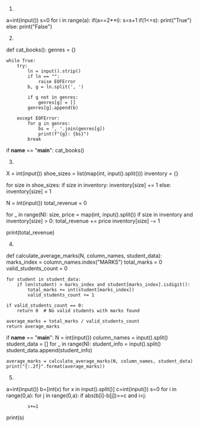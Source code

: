 1.
a=int(input())
s=0
for i in range(a):
    if(a==2**i):
        s=s+1
if(1<=s):
    print("True")
else:
    print("False")

2.
def cat_books():
    genres = {}

    while True:
        try:
            ln = input().strip()
            if ln == "":
                raise EOFError
            b, g = ln.split(', ')
            
            if g not in genres:
                genres[g] = []
            genres[g].append(b)
        
        except EOFError:
            for g in genres:
                bs = ', '.join(genres[g])
                print(f"{g}: {bs}")
            break

if __name__ == "__main__":
    cat_books()

3.
X = int(input())
shoe_sizes = list(map(int, input().split()))
inventory = {}

for size in shoe_sizes:
    if size in inventory:
        inventory[size] += 1
    else:
        inventory[size] = 1

N = int(input())
total_revenue = 0

for _ in range(N):
    size, price = map(int, input().split())
    if size in inventory and inventory[size] > 0:
        total_revenue += price
        inventory[size] -= 1

print(total_revenue)


4.
def calculate_average_marks(N, column_names, student_data):
    marks_index = column_names.index("MARKS")
    total_marks = 0
    valid_students_count = 0
   
    for student in student_data:
        if len(student) > marks_index and student[marks_index].isdigit():
            total_marks += int(student[marks_index])
            valid_students_count += 1
           
    if valid_students_count == 0:
        return 0  # No valid students with marks found
   
    average_marks = total_marks / valid_students_count
    return average_marks

if __name__ == "__main__":
    N = int(input())
    column_names = input().split()
    student_data = []
    for _ in range(N):
        student_info = input().split()
        student_data.append(student_info)
   
    average_marks = calculate_average_marks(N, column_names, student_data)
    print("{:.2f}".format(average_marks))

5.
a=int(input())
b=[int(x) for x in input().split()]
c=int(input()) 
s=0
for i in range(0,a):
    for j in range(0,a):
        if abs(b[i]-b[j])==c and i<j:
     
            s+=1
print(s)

